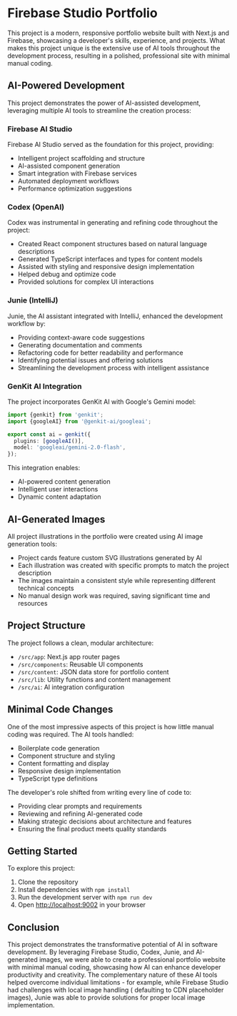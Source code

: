 
# Firebase Studio Portfolio

This project is a modern, responsive portfolio website built with Next.js and Firebase, showcasing a developer's skills, experience, and projects. What makes this project unique is the extensive use of AI tools throughout the development process, resulting in a polished, professional site with minimal manual coding.

## AI-Powered Development

This project demonstrates the power of AI-assisted development, leveraging multiple AI tools to streamline the creation process:

### Firebase AI Studio

Firebase AI Studio served as the foundation for this project, providing:

- Intelligent project scaffolding and structure
- AI-assisted component generation
- Smart integration with Firebase services
- Automated deployment workflows
- Performance optimization suggestions

### Codex (OpenAI)

Codex was instrumental in generating and refining code throughout the project:

- Created React component structures based on natural language descriptions
- Generated TypeScript interfaces and types for content models
- Assisted with styling and responsive design implementation
- Helped debug and optimize code
- Provided solutions for complex UI interactions

### Junie (IntelliJ)

Junie, the AI assistant integrated with IntelliJ, enhanced the development workflow by:

- Providing context-aware code suggestions
- Generating documentation and comments
- Refactoring code for better readability and performance
- Identifying potential issues and offering solutions
- Streamlining the development process with intelligent assistance

### GenKit AI Integration

The project incorporates GenKit AI with Google's Gemini model:

```typescript
import {genkit} from 'genkit';
import {googleAI} from '@genkit-ai/googleai';

export const ai = genkit({
  plugins: [googleAI()],
  model: 'googleai/gemini-2.0-flash',
});
```

This integration enables:
- AI-powered content generation
- Intelligent user interactions
- Dynamic content adaptation

## AI-Generated Images

All project illustrations in the portfolio were created using AI image generation tools:

- Project cards feature custom SVG illustrations generated by AI
- Each illustration was created with specific prompts to match the project description
- The images maintain a consistent style while representing different technical concepts
- No manual design work was required, saving significant time and resources

## Project Structure

The project follows a clean, modular architecture:

- `/src/app`: Next.js app router pages
- `/src/components`: Reusable UI components
- `/src/content`: JSON data store for portfolio content
- `/src/lib`: Utility functions and content management
- `/src/ai`: AI integration configuration

## Minimal Code Changes

One of the most impressive aspects of this project is how little manual coding was required. The AI tools handled:

- Boilerplate code generation
- Component structure and styling
- Content formatting and display
- Responsive design implementation
- TypeScript type definitions

The developer's role shifted from writing every line of code to:
- Providing clear prompts and requirements
- Reviewing and refining AI-generated code
- Making strategic decisions about architecture and features
- Ensuring the final product meets quality standards

## Getting Started

To explore this project:

1. Clone the repository
2. Install dependencies with `npm install`
3. Run the development server with `npm run dev`
4. Open [http://localhost:9002](http://localhost:9002) in your browser

## Conclusion

This project demonstrates the transformative potential of AI in software development. By leveraging Firebase Studio,
Codex, Junie, and AI-generated images, we were able to create a professional portfolio website with minimal manual
coding, showcasing how AI can enhance developer productivity and creativity. The complementary nature of these AI tools
helped overcome individual limitations - for example, while Firebase Studio had challenges with local image handling (
defaulting to CDN placeholder images), Junie was able to provide solutions for proper local image implementation.